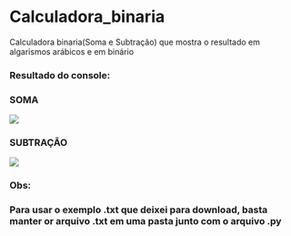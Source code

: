 # Calculadora_binaria
Calculadora binaria(Soma e Subtração) que mostra o resultado em algarismos arábicos e em binário

<h3>Resultado do console:</h3>
<h3>SOMA</h3>
<img src="https://user-images.githubusercontent.com/61990018/150447385-2f6dacc2-dd50-4c09-920e-0b2c416b127d.png">
<h3>SUBTRAÇÃO</h3>
<img src="https://user-images.githubusercontent.com/61990018/150447393-b6f87e3e-4402-4f35-a465-49b4250912c2.png">

<h3>Obs:</h3>
<h3>Para usar o exemplo .txt que deixei para download, basta manter or arquivo .txt  em uma pasta junto com o arquivo .py</h3>
<br>

